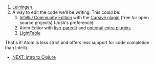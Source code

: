 1. [Leiningen](https://leiningen.org/#install)
2. A way to edit the code we'll be writing. This could be:
    1. [IntelliJ Community Edition](https://www.jetbrains.com/idea/download/) with the [Cursive plugin](https://cursive-ide.com/) (free for open source projects) (Josh's preference)
    2. Atom Editor with [lisp-paredit](https://atom.io/packages/lisp-paredit) and [optional extra plugins](https://gist.github.com/jasongilman/d1f70507bed021b48625).
    3. [LightTable](http://lighttable.com/)

That's it! Atom is less strict and offers less support for code completion than Intellij.

- [NEXT: intro to Clojure](activities/intro-to-clojure)
